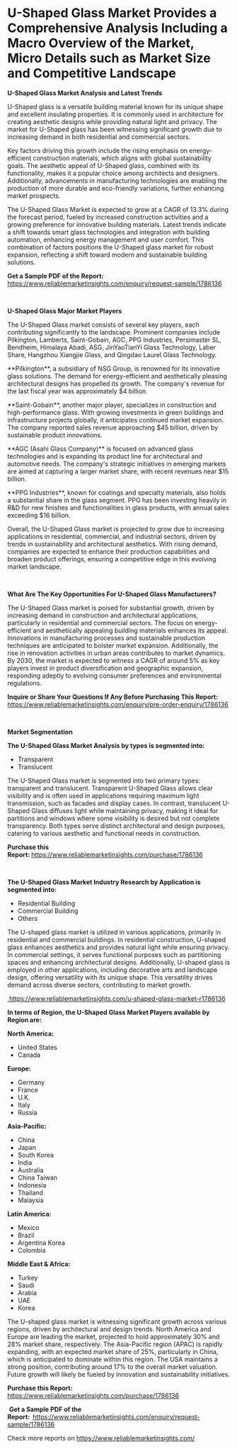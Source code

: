 <p><h1>U-Shaped Glass Market Provides a Comprehensive Analysis Including a Macro Overview of the Market, Micro Details such as Market Size and Competitive Landscape</h1></p><p><strong>U-Shaped Glass Market Analysis and Latest Trends</strong></p>
<p><p>U-Shaped glass is a versatile building material known for its unique shape and excellent insulating properties. It is commonly used in architecture for creating aesthetic designs while providing natural light and privacy. The market for U-Shaped glass has been witnessing significant growth due to increasing demand in both residential and commercial sectors. </p><p>Key factors driving this growth include the rising emphasis on energy-efficient construction materials, which aligns with global sustainability goals. The aesthetic appeal of U-Shaped glass, combined with its functionality, makes it a popular choice among architects and designers. Additionally, advancements in manufacturing technologies are enabling the production of more durable and eco-friendly variations, further enhancing market prospects. </p><p>The U-Shaped Glass Market is expected to grow at a CAGR of 13.3% during the forecast period, fueled by increased construction activities and a growing preference for innovative building materials. Latest trends indicate a shift towards smart glass technologies and integration with building automation, enhancing energy management and user comfort. This combination of factors positions the U-Shaped glass market for robust expansion, reflecting a shift toward modern and sustainable building solutions.</p></p>
<p><strong>Get a Sample PDF of the Report:&nbsp;</strong> <a href="https://www.reliablemarketinsights.com/enquiry/request-sample/1786136?utm_campaign=2214&utm_medium=2&utm_source=Github&utm_content=ia&utm_term=25032025&utm_id=u-shaped-glass">https://www.reliablemarketinsights.com/enquiry/request-sample/1786136</a></p>
<p>&nbsp;</p>
<p><strong>U-Shaped Glass Major Market Players</strong></p>
<p><p>The U-Shaped Glass market consists of several key players, each contributing significantly to the landscape. Prominent companies include Pilkington, Lamberts, Saint-Gobain, AGC, PPG Industries, Persimaster SL, Bendheim, Himalaya Abadi, ASG, JinYaoTianYi Glass Technology, Laber Share, Hangzhou Xiangjie Glass, and Qingdao Laurel Glass Technology.</p><p>**Pilkington**, a subsidiary of NSG Group, is renowned for its innovative glass solutions. The demand for energy-efficient and aesthetically pleasing architectural designs has propelled its growth. The company's revenue for the last fiscal year was approximately $4 billion.</p><p>**Saint-Gobain**, another major player, specializes in construction and high-performance glass. With growing investments in green buildings and infrastructure projects globally, it anticipates continued market expansion. The company reported sales revenue approaching $45 billion, driven by sustainable product innovations.</p><p>**AGC (Asahi Glass Company)** is focused on advanced glass technologies and is expanding its product line for architectural and automotive needs. The company's strategic initiatives in emerging markets are aimed at capturing a larger market share, with recent revenues near $15 billion.</p><p>**PPG Industries**, known for coatings and specialty materials, also holds a substantial share in the glass segment. PPG has been investing heavily in R&D for new finishes and functionalities in glass products, with annual sales exceeding $16 billion.</p><p>Overall, the U-Shaped Glass market is projected to grow due to increasing applications in residential, commercial, and industrial sectors, driven by trends in sustainability and architectural aesthetics. With rising demand, companies are expected to enhance their production capabilities and broaden product offerings, ensuring a competitive edge in this evolving market landscape.</p></p>
<p>&nbsp;</p>
<p><strong>What Are The Key Opportunities For U-Shaped Glass Manufacturers?</strong></p>
<p><p>The U-Shaped Glass market is poised for substantial growth, driven by increasing demand in construction and architectural applications, particularly in residential and commercial sectors. The focus on energy-efficient and aesthetically appealing building materials enhances its appeal. Innovations in manufacturing processes and sustainable production techniques are anticipated to bolster market expansion. Additionally, the rise in renovation activities in urban areas contributes to market dynamics. By 2030, the market is expected to witness a CAGR of around 5% as key players invest in product diversification and geographic expansion, responding adeptly to evolving consumer preferences and environmental regulations.</p></p>
<p><strong>Inquire or Share Your Questions If Any Before Purchasing This Report:</strong> <a href="https://www.reliablemarketinsights.com/enquiry/pre-order-enquiry/1786136?utm_campaign=2214&utm_medium=2&utm_source=Github&utm_content=ia&utm_term=25032025&utm_id=u-shaped-glass">https://www.reliablemarketinsights.com/enquiry/pre-order-enquiry/1786136</a></p>
<p>&nbsp;</p>
<p><strong>Market Segmentation</strong></p>
<p><strong>The U-Shaped Glass Market Analysis by types is segmented into:</strong></p>
<p><ul><li>Transparent</li><li>Translucent</li></ul></p>
<p><p>The U-Shaped Glass market is segmented into two primary types: transparent and translucent. Transparent U-Shaped Glass allows clear visibility and is often used in applications requiring maximum light transmission, such as facades and display cases. In contrast, translucent U-Shaped Glass diffuses light while maintaining privacy, making it ideal for partitions and windows where some visibility is desired but not complete transparency. Both types serve distinct architectural and design purposes, catering to various aesthetic and functional needs in construction.</p></p>
<p><strong>Purchase this Report:&nbsp;</strong><a href="https://www.reliablemarketinsights.com/purchase/1786136?utm_campaign=2214&utm_medium=2&utm_source=Github&utm_content=ia&utm_term=25032025&utm_id=u-shaped-glass">https://www.reliablemarketinsights.com/purchase/1786136</a></p>
<p>&nbsp;</p>
<p><strong>The U-Shaped Glass Market Industry Research by Application is segmented into:</strong></p>
<p><ul><li>Residential Building</li><li>Commercial Building</li><li>Others</li></ul></p>
<p><p>The U-shaped glass market is utilized in various applications, primarily in residential and commercial buildings. In residential construction, U-shaped glass enhances aesthetics and provides natural light while ensuring privacy. In commercial settings, it serves functional purposes such as partitioning spaces and enhancing architectural designs. Additionally, U-shaped glass is employed in other applications, including decorative arts and landscape design, offering versatility with its unique shape. This versatility drives demand across diverse sectors, contributing to market growth.</p></p>
<p><a href="https://www.reliablemarketinsights.com/u-shaped-glass-market-r1786136?utm_campaign=2214&utm_medium=2&utm_source=Github&utm_content=ia&utm_term=25032025&utm_id=u-shaped-glass">&nbsp;https://www.reliablemarketinsights.com/u-shaped-glass-market-r1786136</a></p>
<p><strong>In terms of Region, the U-Shaped Glass Market Players available by Region are:</strong></p>
<p>
    <p> <strong> North America: </strong>
        <ul>
            <li>United States</li>
            <li>Canada</li>
        </ul>
        </p> 
    <p> <strong> Europe: </strong>
        <ul>
            <li>Germany</li>
            <li>France</li>
            <li>U.K.</li>
            <li>Italy</li>
            <li>Russia</li>
        </ul>
        </p> 
    <p> <strong> Asia-Pacific: </strong>
        <ul>
            <li>China</li>
            <li>Japan</li>
            <li>South Korea</li>
            <li>India</li>
            <li>Australia</li>
            <li>China Taiwan</li>
            <li>Indonesia</li>
            <li>Thailand</li>
            <li>Malaysia</li>
        </ul>
        </p> 
    <p> <strong> Latin America: </strong>
        <ul>
            <li>Mexico</li>
            <li>Brazil</li>
            <li>Argentina Korea</li>
            <li>Colombia</li>
        </ul>
        </p> 
    <p> <strong> Middle East & Africa: </strong>
        <ul>
            <li>Turkey</li>
            <li>Saudi</li>
            <li>Arabia</li>
            <li>UAE</li>
            <li>Korea</li>
        </ul>
    </p>
    </p>
<p><p>The U-shaped glass market is witnessing significant growth across various regions, driven by architectural and design trends. North America and Europe are leading the market, projected to hold approximately 30% and 28% market share, respectively. The Asia-Pacific region (APAC) is rapidly expanding, with an expected market share of 25%, particularly in China, which is anticipated to dominate within this region. The USA maintains a strong position, contributing around 17% to the overall market valuation. Future growth will likely be fueled by innovation and sustainability initiatives.</p></p>
<p><strong>Purchase this Report: </strong><a href="https://www.reliablemarketinsights.com/purchase/1786136?utm_campaign=2214&utm_medium=2&utm_source=Github&utm_content=ia&utm_term=25032025&utm_id=u-shaped-glass">https://www.reliablemarketinsights.com/purchase/1786136</a></p>
<p>&nbsp;<strong>Get a Sample PDF of the Report:&nbsp;&nbsp;</strong><a href="https://www.reliablemarketinsights.com/enquiry/request-sample/1786136?utm_campaign=2214&utm_medium=2&utm_source=Github&utm_content=ia&utm_term=25032025&utm_id=u-shaped-glass">https://www.reliablemarketinsights.com/enquiry/request-sample/1786136</a></p>
<p><strong></strong></p>
<p>Check more reports on <a href="https://www.reliablemarketinsights.com/?utm_campaign=2214&utm_medium=2&utm_source=Github&utm_content=ia&utm_term=25032025&utm_id=u-shaped-glass">https://www.reliablemarketinsights.com/</a></p>